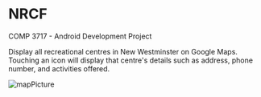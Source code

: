 # NRCF
COMP 3717 - Android Development Project

Display all recreational centres in New Westminster on Google Maps. Touching an icon will display that centre's details such as address, phone number, and activities offered.

![mapPicture](https://i.imgur.com/wRpfoTH.png)
